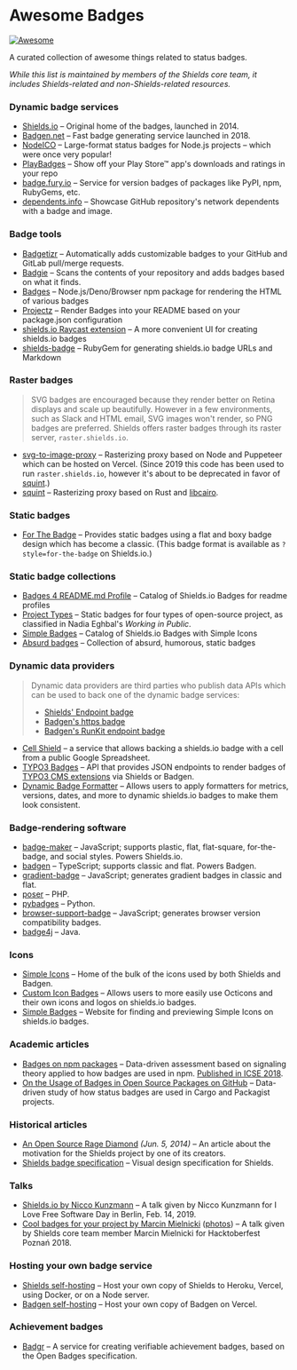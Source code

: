 # Awesome Badges

[![Awesome](https://awesome.re/badge.svg)](https://awesome.re)

A curated collection of awesome things related to status badges.

_While this list is maintained by members of the Shields core team, it
includes Shields-related and non-Shields-related resources._

### Dynamic badge services

- [Shields.io](https://shields.io/) &ndash; Original home of the badges,
  launched in 2014.
- [Badgen.net](https://badgen.net/) &ndash; Fast badge generating service launched
  in 2018.
- [NodeICO](https://nodei.co/) &ndash; Large-format status badges for Node.js
  projects &ndash; which were once very popular!
- [PlayBadges](https://playbadges.pavi2410.me) &ndash; Show off your Play Store™ app's downloads and ratings in your repo
- [badge.fury.io](https://badge.fury.io) &ndash; Service for version badges of packages like PyPI, npm, RubyGems, etc.
- [dependents.info](https://dependents.info) &ndash; Showcase GitHub repository's network dependents with a badge and image.

### Badge tools
- [Badgetizr](https://github.com/aiKrice/homebrew-badgetizr)  &ndash; Automatically adds customizable badges to your GitHub and GitLab pull/merge requests.
- [Badgie](https://badgie.me/) &ndash; Scans the contents of your repository and
  adds badges based on what it finds.
- [Badges](https://github.com/bevry/badges) &ndash; Node.js/Deno/Browser npm package for rendering the HTML of various badges
- [Projectz](https://github.com/bevry/projectz) &ndash; Render Badges into your README based on your package.json configuration
- [shields.io Raycast extension](https://www.raycast.com/litomore/badges) &ndash; A more convenient UI for creating shields.io badges
- [shields-badge](https://github.com/galtzo-floss/shields-badge) &ndash; RubyGem for generating shields.io badge URLs and Markdown

### Raster badges

> SVG badges are encouraged because they render better on Retina displays and
> scale up beautifully. However in a few environments, such as Slack and HTML
> email, SVG images won't render, so PNG badges are preferred. Shields offers
> raster badges through its raster server, `raster.shields.io`.

- [svg-to-image-proxy](https://github.com/badges/svg-to-image-proxy) &ndash;
  Rasterizing proxy based on Node and Puppeteer which can be hosted on Vercel.
  (Since 2019 this code has been used to run `raster.shields.io`, however it's
  about to be deprecated in favor of [squint](https://github.com/badges/squint/).)
- [squint](https://github.com/badges/squint/) &ndash; Rasterizing proxy based on
  Rust and [libcairo](https://www.cairographics.org/).

### Static badges

- [For The Badge](https://forthebadge.com/) &ndash; Provides static badges
  using a flat and boxy badge design which has become a classic. (This badge
  format is available as `?style=for-the-badge` on Shields.io.)

### Static badge collections

- [Badges 4 README.md Profile](https://github.com/alexandresanlim/Badges4-README.md-Profile) &ndash; Catalog of Shields.io Badges for readme profiles
- [Project Types](https://project-types.github.io/) &ndash; Static badges for
  four types of open-source project, as classified in Nadia Eghbal's
  _Working in Public_.
- [Simple Badges](https://github.com/developStorm/simple-badges) &ndash; Catalog of Shields.io Badges with Simple Icons
- [Absurd badges](https://github.com/sebmestrallet/absurd-badges) &ndash; Collection of absurd, humorous, static badges

### Dynamic data providers

> Dynamic data providers are third parties who publish data APIs which can be
> used to back one of the dynamic badge services:
>
> - [Shields' Endpoint badge](https://shields.io/endpoint)
> - [Badgen's https badge](https://badgen.net/https)
> - [Badgen's RunKit endpoint badge](https://badgen.net/runkit)

- [Cell Shield](https://cellshield.info) &ndash; a service that allows backing a shields.io badge with a cell from a public Google Spreadsheet.
- [TYPO3 Badges](https://typo3-badges.dev) &ndash; API that provides
  JSON endpoints to render badges of [TYPO3 CMS extensions](https://extensions.typo3.org/)
  via Shields or Badgen.
- [Dynamic Badge Formatter](https://github.com/DenverCoder1/dynamic-badge-formatter) &ndash; Allows users to apply formatters for metrics, versions, dates, and more to dynamic shields.io badges to make them look consistent.

### Badge-rendering software

- [badge-maker](https://github.com/badges/shields/tree/master/badge-maker)
  &ndash; JavaScript; supports plastic, flat, flat-square, for-the-badge, and
  social styles. Powers Shields.io.
- [badgen](https://github.com/badgen/badgen) &ndash; TypeScript; supports classic
  and flat. Powers Badgen.
- [gradient-badge](https://github.com/bokub/gradient-badge) &ndash; JavaScript;
  generates gradient badges in classic and flat.
- [poser](https://github.com/badges/poser) &ndash; PHP.
- [pybadges](https://github.com/google/pybadges) &ndash; Python.
- [browser-support-badge](https://github.com/hustcc/browser-support-badge) &ndash;
  JavaScript; generates browser version compatibility badges.
- [badge4j](https://github.com/silentsoft/badge4j) &ndash; Java.

### Icons

- [Simple Icons](https://simpleicons.org/) &ndash; Home of the bulk of the
  icons used by both Shields and Badgen.
- [Custom Icon Badges](https://github.com/DenverCoder1/custom-icon-badges) &ndash; Allows users to more easily use Octicons and their own icons and logos on shields.io badges.
- [Simple Badges](https://badges.pages.dev/) &ndash; Website for finding and previewing Simple Icons on shields.io badges.

### Academic articles

- [Badges on npm packages](https://cmustrudel.github.io/projects/badges/)
  &ndash; Data-driven assessment based on signaling theory applied to how
  badges are used in npm.
  [Published in ICSE 2018](https://cmustrudel.github.io/papers/icse18badges.pdf).
- [On the Usage of Badges in Open Source Packages on GitHub](http://ceur-ws.org/Vol-2605/9.pdf)
  &ndash; Data-driven study of how status badges are used in Cargo and Packagist
  projects.

### Historical articles

- [An Open Source Rage Diamond](https://olivierlacan.com/posts/an-open-source-rage-diamond/)
  _(Jun. 5, 2014)_ &ndash; An article about the motivation for the Shields
  project by one of its creators.
- [Shields badge specification](https://github.com/badges/shields/blob/master/spec/SPECIFICATION.md)
  &ndash; Visual design specification for Shields.

### Talks

- [Shields.io by Nicco Kunzmann](https://www.youtube.com/watch?v=abBdk8bSPKU) &ndash;
  A talk given by Nicco Kunzmann for I Love Free Software Day in Berlin,
  Feb. 14, 2019.
- [Cool badges for your project by Marcin Mielnicki](https://raw.githubusercontent.com/hacktoberfest-poznan/presentations/master/2018/Cool-badges-for-your-project.pdf)
  ([photos](https://www.facebook.com/media/set/?vanity=hacktoberfest&set=a.258422348195183))
  &ndash; A talk given by Shields core team member Marcin Mielnicki for
  Hacktoberfest Poznań 2018.

### Hosting your own badge service

- [Shields self-hosting](https://github.com/badges/shields/blob/master/doc/self-hosting.md)
  &ndash; Host your own copy of Shields to Heroku, Vercel, using Docker, or on a Node server.
- [Badgen self-hosting](https://github.com/badgen/badgen.net/#environments) &ndash;
  Host your own copy of Badgen on Vercel.

### Achievement badges

- [Badgr](https://www.badgr.org/) &ndash; A service for creating verifiable
  achievement badges, based on the Open Badges specification.
